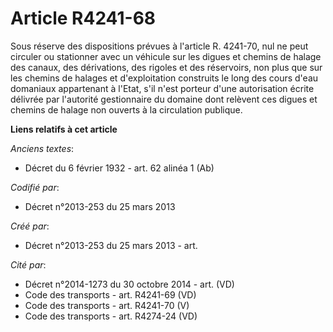 # Article R4241-68

Sous réserve des dispositions prévues à l'article R. 4241-70, nul ne peut circuler ou stationner avec un véhicule sur les
digues et chemins de halage des canaux, des dérivations, des rigoles et des réservoirs, non plus que sur les chemins de
halages et d'exploitation construits le long des cours d'eau domaniaux appartenant à l'Etat, s'il n'est porteur d'une
autorisation écrite délivrée par l'autorité gestionnaire du domaine dont relèvent ces digues et chemins de halage non ouverts
à la circulation publique.

**Liens relatifs à cet article**

_Anciens textes_:

  - Décret du 6 février 1932 - art. 62 alinéa 1 (Ab)

_Codifié par_:

  - Décret n°2013-253 du 25 mars 2013

_Créé par_:

  - Décret n°2013-253 du 25 mars 2013 - art.

_Cité par_:

  - Décret n°2014-1273 du 30 octobre 2014 - art. (VD)
  - Code des transports - art. R4241-69 (VD)
  - Code des transports - art. R4241-70 (V)
  - Code des transports - art. R4274-24 (VD)
